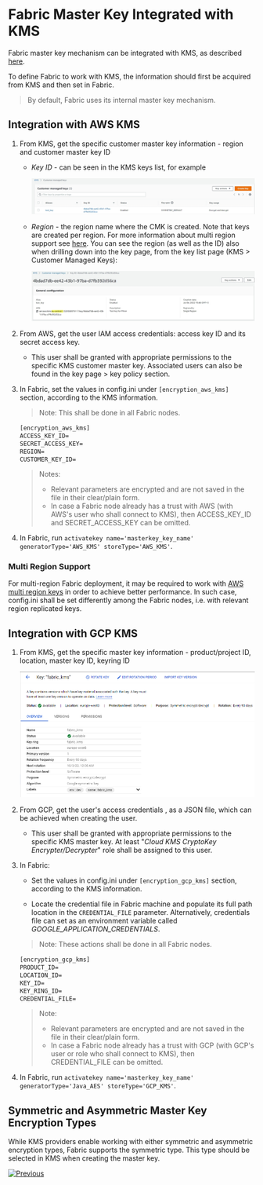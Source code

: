 # Fabric Master Key Integrated with KMS

Fabric master key mechanism can be integrated with KMS, as described [here](/articles/26_fabric_security/02_fabric_entities_design.md#kms).

To define Fabric to work with KMS, the information should first be acquired from KMS and then set in Fabric.
> By default, Fabric uses its internal master key mechanism. 

## Integration with AWS KMS

1. From KMS, get the specific customer master key information - region and customer master key ID

   - *Key ID* - can be seen in the KMS keys list, for example

     ![](images/10a_aws_KMS_key_list.jpg)

   - *Region* - the region name where the CMK is created. Note that keys are created per region. For more information about multi region support see [here](). You can see the region (as well as the ID) also when drilling down into the key page, from the key list page (KMS > Customer Managed Keys):

     ![](images/10a_aws_KMS_CMK.jpg)

2. From AWS, get the user IAM access credentials: access key ID and its secret access key.

   - This user shall be granted with appropriate permissions to the specific KMS customer master key. Associated users can also be found in the key page > key policy section. 

3. In Fabric, set the values in config.ini under ``[encryption_aws_kms]`` section, according to the KMS information. 

   > Note: This shall be done in all Fabric nodes. 

   ~~~
   [encryption_aws_kms]
   ACCESS_KEY_ID=
   SECRET_ACCESS_KEY=
   REGION=
   CUSTOMER_KEY_ID=
   ~~~
   >  Notes: 
   >
   >  * Relevant parameters are encrypted and are not saved in the file in their clear/plain form.
   >  * In case a Fabric node already has a trust with AWS (with AWS's user who shall connect to KMS), then ACCESS_KEY_ID and SECRET_ACCESS_KEY can be omitted.

4. In Fabric, run ``activatekey name='masterkey_key_name' generatorType='AWS_KMS' storeType='AWS_KMS'``.

### Multi Region Support

For multi-region Fabric deployment, it may be required to work with [AWS multi region keys](https://aws.amazon.com/blogs/security/encrypt-global-data-client-side-with-aws-kms-multi-region-keys/) in order to achieve better performance. In such case, config.ini shall be set differently among the Fabric nodes, i.e. with relevant region replicated keys.

## Integration with GCP KMS

1. From KMS, get the specific master key information - product/project ID, location, master key ID, keyring ID

   ![](images/10a_gcp_KMS_MK.jpg)

2. From GCP, get the user's access credentials , as a JSON file, which can be achieved when creating the user. 

   - This user shall be granted with appropriate permissions to the specific KMS master key. At least "*Cloud KMS CryptoKey Encrypter/Decrypter*" role shall be assigned to this user.

3. In Fabric:

   - Set the values in config.ini under ``[encryption_gcp_kms]`` section, according to the KMS information.

   - Locate the credential file in Fabric machine and populate its full path location in the ``CREDENTIAL_FILE`` parameter. Alternatively, credentials file can set as an environment variable called *GOOGLE_APPLICATION_CREDENTIALS*.

   >  Note: These actions shall be done in all Fabric nodes. 
   ~~~
   [encryption_gcp_kms]
   PRODUCT_ID=
   LOCATION_ID=
   KEY_ID=
   KEY_RING_ID=
   CREDENTIAL_FILE=
   ~~~
   >  Note: 
   >
   >  * Relevant parameters are encrypted and are not saved in the file in their clear/plain form.
   >  * In case a Fabric node already has a trust with GCP (with GCP's user or role who shall connect to KMS), then CREDENTIAL_FILE can be omitted.

4. In Fabric, run ``activatekey name='masterkey_key_name' generatorType='Java_AES' storeType='GCP_KMS'``.

## Symmetric and Asymmetric Master Key Encryption Types

While KMS providers enable working with either symmetric and asymmetric encryption types, Fabric supports the symmetric type. This type should be selected in KMS when creating the master key. 



[![Previous](/articles/images/Previous.png)](/articles/99_fabric_infras/devops/10_fabric_definde_master_key.md)

